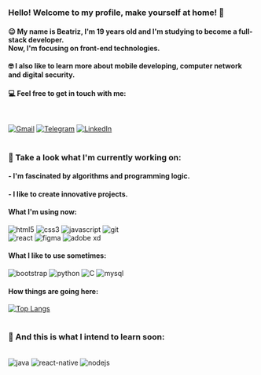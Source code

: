 ### Hello! Welcome to my profile, make yourself at home! 🤠

#### 😉 My name is Beatriz, I'm 19 years old and I'm studying to become a full-stack developer.<br> Now, I'm focusing on front-end technologies.

#### 🤓 I also like to learn more about mobile developing, computer network and digital security.

#### 💻 Feel free to get in touch with me:

<br>

[![Gmail](https://img.shields.io/badge/Gmail-D14836?style=for-the-badge&logo=gmail&logoColor=white)](mailto:bsmbarreto@gmail.com)
[![Telegram](https://img.shields.io/badge/Telegram-2CA5E0?style=for-the-badge&logo=telegram&logoColor=white)](https://t.me/beatrixiez)
[![LinkedIn](https://img.shields.io/badge/LinkedIn-0077B5?style=for-the-badge&logo=linkedin&logoColor=white)](https://linkedin.com/in/beatriz-sm-barreto)

#

### 🧐 Take a look what I'm currently working on:

#### - I'm fascinated by algorithms and programming logic.
#### - I like to create innovative projects.
#### What I'm using now:

<div style="display:inline">

<img alt="html5" src="https://img.shields.io/badge/HTML5-E34F26?style=for-the-badge&logo=html5&logoColor=white">
<img alt="css3" src="https://img.shields.io/badge/CSS3-1572B6?style=for-the-badge&logo=css3&logoColor=white">
<img alt="javascript" src="https://img.shields.io/badge/JavaScript-F7DF1E?style=for-the-badge&logo=javascript&logoColor=black">
<img alt="git" src="https://img.shields.io/badge/GIT-E44C30?style=for-the-badge&logo=git&logoColor=white">
<br>
<img alt="react" src="https://img.shields.io/badge/React-20232A?style=for-the-badge&logo=react&logoColor=61DAFB">
<img alt="figma" src="https://img.shields.io/badge/Figma-F24E1E?style=for-the-badge&logo=figma&logoColor=white">
<img alt="adobe xd" src="https://img.shields.io/badge/Adobe%20XD-470137?style=for-the-badge&logo=Adobe%20XD&logoColor=#FF61F6">

</div>

#### What I like to use sometimes:

<div style="display:inline">

<img alt="bootstrap" src="https://img.shields.io/badge/Bootstrap-563D7C?style=for-the-badge&logo=bootstrap&logoColor=white">
<img alt="python" src="https://img.shields.io/badge/Python-14354C?style=for-the-badge&logo=python&logoColor=white">
<img alt="C" src="https://img.shields.io/badge/C-00599C?style=for-the-badge&logo=c&logoColor=white">
<img alt="mysql" src="https://img.shields.io/badge/MySQL-00000F?style=for-the-badge&logo=mysql&logoColor=white">

</div>


#### How things are going here:

[![Top Langs](https://github-readme-stats.vercel.app/api/top-langs/?username=beatrixiez&layout=compact&count_private=true&langs_count=8)](https://github.com/anuraghazra/github-readme-stats)

#

### 🚀 And this is what I intend to learn soon:

<br>

<div style="display:inline">

<img alt="java" src="https://img.shields.io/badge/Java-ED8B00?style=for-the-badge&logo=java&logoColor=white">
<img alt="react-native" src="https://img.shields.io/badge/React_Native-20232A?style=for-the-badge&logo=react&logoColor=61DAFB">
<img alt="nodejs "src="https://img.shields.io/badge/Node.js-43853D?style=for-the-badge&logo=node.js&logoColor=white">


</div>

